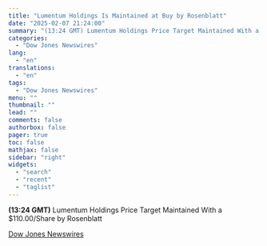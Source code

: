 ```yaml
---
title: "Lumentum Holdings Is Maintained at Buy by Rosenblatt"
date: "2025-02-07 21:24:00"
summary: "(13:24 GMT) Lumentum Holdings Price Target Maintained With a $110.00/Share by Rosenblatt"
categories:
  - "Dow Jones Newswires"
lang:
  - "en"
translations:
  - "en"
tags:
  - "Dow Jones Newswires"
menu: ""
thumbnail: ""
lead: ""
comments: false
authorbox: false
pager: true
toc: false
mathjax: false
sidebar: "right"
widgets:
  - "search"
  - "recent"
  - "taglist"
---
```


**(13:24 GMT)** Lumentum Holdings Price Target Maintained With a $110.00/Share by Rosenblatt

[Dow Jones Newswires](https://www.tradingview.com/news/DJN_DN20250207006155:0/)
